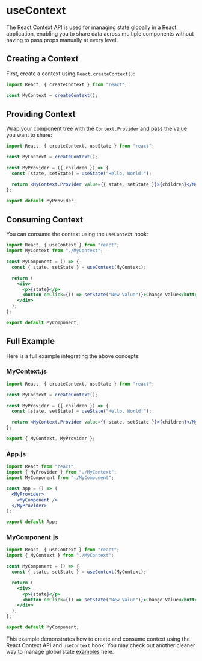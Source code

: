 # useContext

The React Context API is used for managing state globally in a React application, enabling you to share data across multiple components without having to pass props manually at every level.

## Creating a Context

First, create a context using `React.createContext()`:

```jsx
import React, { createContext } from "react";

const MyContext = createContext();
```

## Providing Context

Wrap your component tree with the `Context.Provider` and pass the value you want to share:

```jsx
import React, { createContext, useState } from "react";

const MyContext = createContext();

const MyProvider = ({ children }) => {
  const [state, setState] = useState("Hello, World!");

  return <MyContext.Provider value={{ state, setState }}>{children}</MyContext.Provider>;
};

export default MyProvider;
```

## Consuming Context

You can consume the context using the `useContext` hook:

```jsx
import React, { useContext } from "react";
import MyContext from "./MyContext";

const MyComponent = () => {
  const { state, setState } = useContext(MyContext);

  return (
    <div>
      <p>{state}</p>
      <button onClick={() => setState("New Value")}>Change Value</button>
    </div>
  );
};

export default MyComponent;
```

## Full Example

Here is a full example integrating the above concepts:

### MyContext.js

```jsx
import React, { createContext, useState } from "react";

const MyContext = createContext();

const MyProvider = ({ children }) => {
  const [state, setState] = useState("Hello, World!");

  return <MyContext.Provider value={{ state, setState }}>{children}</MyContext.Provider>;
};

export { MyContext, MyProvider };
```

### App.js

```jsx
import React from "react";
import { MyProvider } from "./MyContext";
import MyComponent from "./MyComponent";

const App = () => (
  <MyProvider>
    <MyComponent />
  </MyProvider>
);

export default App;
```

### MyComponent.js

```jsx
import React, { useContext } from "react";
import { MyContext } from "./MyContext";

const MyComponent = () => {
  const { state, setState } = useContext(MyContext);

  return (
    <div>
      <p>{state}</p>
      <button onClick={() => setState("New Value")}>Change Value</button>
    </div>
  );
};

export default MyComponent;
```

This example demonstrates how to create and consume context using the React Context API and `useContext` hook. You may check out another cleaner way to manage global state [examples](/foo/) here.
